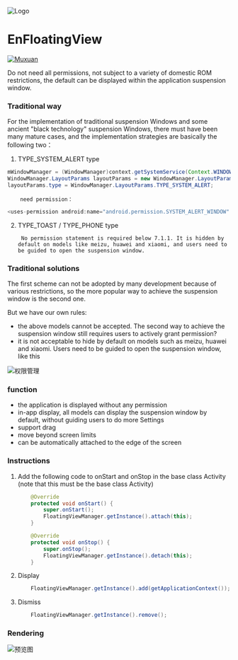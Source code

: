 ![Logo](https://raw.githubusercontent.com/leotyndale/EnFloatingView/master/preview/logo.png)

EnFloatingView
==========================
[![Muxuan](https://img.shields.io/badge/Powered_by-Muxuan-green.svg?style=flat)](http://www.imuxuan.com/)

Do not need all permissions, not subject to a variety of domestic ROM restrictions, the default can be displayed within the application suspension window.

### Traditional way

For the implementation of traditional suspension Windows and some ancient "black technology" suspension Windows, there must have been many mature cases, and the implementation strategies are basically the following two：

1. TYPE_SYSTEM_ALERT type

```java
mWindowManager = (WindowManager)context.getSystemService(Context.WINDOW_SERVICE);
WindowManager.LayoutParams layoutParams = new WindowManager.LayoutParams()
layoutParams.type = WindowManager.LayoutParams.TYPE_SYSTEM_ALERT;
```

        need permission：

```java
<uses-permission android:name="android.permission.SYSTEM_ALERT_WINDOW" ></uses>
```

2. TYPE_TOAST / TYPE_PHONE type

        No permission statement is required below 7.1.1. It is hidden by default on models like meizu, huawei and xiaomi, and users need to be guided to open the suspension window.

### Traditional solutions

The first scheme can not be adopted by many development because of various restrictions, so the more popular way to achieve the suspension window is the second one.

But we have our own rules:

- the above models cannot be accepted. The second way to achieve the suspension window still requires users to actively grant permission?
- it is not acceptable to hide by default on models such as meizu, huawei and xiaomi. Users need to be guided to open the suspension window, like this

![权限管理](https://github.com/leotyndale/EnFloatingView/blob/master/preview/1.gif)

### function


- the application is displayed without any permission
- in-app display, all models can display the suspension window by default, without guiding users to do more Settings
- support drag
- move beyond screen limits
- can be automatically attached to the edge of the screen

### Instructions

1. Add the following code to onStart and onStop in the base class Activity (note that this must be the base class Activity)

   ```java
       @Override
       protected void onStart() {
           super.onStart();
           FloatingViewManager.getInstance().attach(this);
       }
   
       @Override
       protected void onStop() {
           super.onStop();
           FloatingViewManager.getInstance().detach(this);
       }
   ```


2. Display

   ```java
       FloatingViewManager.getInstance().add(getApplicationContext());
   ```

3. Dismiss

   ```java
       FloatingViewManager.getInstance().remove();
   ```

### Rendering
![预览图](https://github.com/leotyndale/EnFloatingView/blob/master/preview/2.gif)
